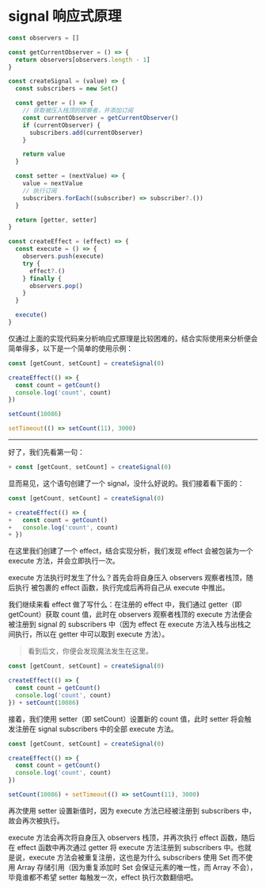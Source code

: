 # signal 响应式原理

```js
const observers = []

const getCurrentObserver = () => {
  return observers[observers.length - 1]
}

const createSignal = (value) => {
  const subscribers = new Set()

  const getter = () => {
    // 获取被压入栈顶的观察者，并添加订阅
    const currentObserver = getCurrentObserver()
    if (currentObserver) {
      subscribers.add(currentObserver)
    }

    return value
  }

  const setter = (nextValue) => {
    value = nextValue
    // 执行订阅
    subscribers.forEach((subscriber) => subscriber?.())
  }

  return [getter, setter]
}

const createEffect = (effect) => {
  const execute = () => {
    observers.push(execute)
    try {
      effect?.()
    } finally {
      observers.pop()
    }
  }

  execute()
}
```

仅通过上面的实现代码来分析响应式原理是比较困难的，结合实际使用来分析便会简单得多，以下是一个简单的使用示例：

```js
const [getCount, setCount] = createSignal(0)

createEffect(() => {
  const count = getCount()
  console.log('count', count)
})

setCount(10086)

setTimeout(() => setCount(11), 3000)
```

---

好了，我们先看第一句：

```js
+ const [getCount, setCount] = createSignal(0)
```

显而易见，这个语句创建了一个 signal，没什么好说的。我们接着看下面的：

```js
const [getCount, setCount] = createSignal(0)

+ createEffect(() => {
+   const count = getCount()
+   console.log('count', count)
+ })
```

在这里我们创建了一个 effect，结合实现分析，我们发现 effect 会被包装为一个 execute 方法，并会立即执行一次。

execute 方法执行时发生了什么？首先会将自身压入 observers 观察者栈顶，随后执行 被包裹的 effect 函数，执行完成后再将自己从 execute 中推出。

我们继续来看 effect 做了写什么：在注册的 effect 中，我们通过 getter（即 getCount）获取 count 值，此时在 observers 观察者栈顶的 execute 方法便会被注册到 signal 的 subscribers 中（因为 effect 在 execute 方法入栈与出栈之间执行，所以在 getter 中可以取到 execute 方法）。

> 看到后文，你便会发现魔法发生在这里。

```js
const [getCount, setCount] = createSignal(0)

createEffect(() => {
  const count = getCount()
  console.log('count', count)
}) + setCount(10086)
```

接着，我们使用 setter（即 setCount）设置新的 count 值，此时 setter 将会触发注册在 signal subscribers 中的全部 execute 方法。

```js
const [getCount, setCount] = createSignal(0)

createEffect(() => {
  const count = getCount()
  console.log('count', count)
})

setCount(10086) + setTimeout(() => setCount(11), 3000)
```

再次使用 setter 设置新值时，因为 execute 方法已经被注册到 subscribers 中，故会再次被执行。

execute 方法会再次将自身压入 observers 栈顶，并再次执行 effect 函数，随后在 effect 函数中再次通过 getter 将 execute 方法注册到 subscribers 中。也就是说，execute 方法会被重复注册，这也是为什么 subscribers 使用 Set 而不使用 Array 存储引用（因为重复添加时 Set 会保证元素的唯一性，而 Array 不会），毕竟谁都不希望 setter 每触发一次，effect 执行次数翻倍吧。
